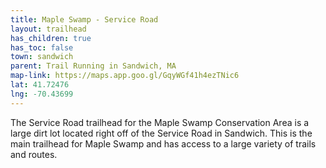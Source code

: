 ```yaml
---
title: Maple Swamp - Service Road
layout: trailhead
has_children: true
has_toc: false
town: sandwich
parent: Trail Running in Sandwich, MA
map-link: https://maps.app.goo.gl/GqyWGf41h4ezTNic6
lat: 41.72476
lng: -70.43699
---
```

The Service Road trailhead for the Maple Swamp Conservation Area is a large dirt lot located right off of the Service Road in Sandwich. This is the main trailhead for Maple Swamp and has access to a large variety of trails and routes.